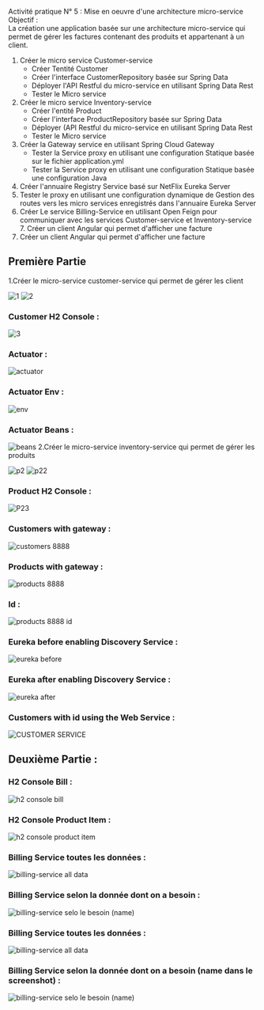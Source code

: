 Activité pratique N° 5 : Mise en oeuvre d'une architecture micro-service
Objectif :  
La création une application basée sur une architecture micro-service qui permet de gérer les factures contenant des produits et appartenant à un client.
1. Créer le micro service Customer-service
      - Créer Tentité Customer
      - Créer l'interface CustomerRepository basée sur Spring Data 
      - Déployer l'API Restful du micro-service en utilisant Spring Data Rest
      - Tester le Micro service
2. Créer le micro service Inventory-service
      - Créer l'entité Product
      - Créer l'interface ProductRepository basée sur Spring Data
      - Déployer (API Restful du micro-service en utilisant Spring Data Rest
      - Tester le Micro service
3. Créer la Gateway service en utilisant Spring Cloud Gateway
      - Tester la Service proxy en utilisant une configuration Statique basée sur le fichier application.yml
      - Tester la Service proxy en utilisant une configuration Statique basée une configuration Java
4. Créer l'annuaire Registry Service basé sur NetFlix Eureka Server
5. Tester le proxy en utilisant une configuration dynamique de Gestion des routes vers les micro services enregistrés dans l'annuaire Eureka Server
6. Créer Le service Billing-Service en utilisant Open Feign pour communiquer avec les services Customer-service et Inventory-service 7. Créer un client Angular qui permet d'afficher une facture
7. Créer un client Angular qui permet d'afficher une facture

## Première Partie 
1.Créer le micro-service customer-service qui permet de gérer les client

![1](https://github.com/SanaeBelfrouh/Activit-pratique-N-5-Mise-en-oeuvre-d-une-architecture-micro-service/assets/116807307/3872f7df-1d84-452f-9670-f51ceb3adddf)
![2](https://github.com/SanaeBelfrouh/Activit-pratique-N-5-Mise-en-oeuvre-d-une-architecture-micro-service/assets/116807307/b0004c79-c7f4-4cfb-b9a5-6bb566bd3992)
### Customer H2 Console :
![3](https://github.com/SanaeBelfrouh/Activit-pratique-N-5-Mise-en-oeuvre-d-une-architecture-micro-service/assets/116807307/8bd5ccdd-033c-42a9-b222-d360b02ea15c)
### Actuator : 
![actuator](https://github.com/SanaeBelfrouh/Activit-pratique-N-5-Mise-en-oeuvre-d-une-architecture-micro-service/assets/116807307/4d3e7bf1-fcf0-4312-9b42-f1297b328393)
### Actuator Env :
![env](https://github.com/SanaeBelfrouh/Activit-pratique-N-5-Mise-en-oeuvre-d-une-architecture-micro-service/assets/116807307/dcdd6567-4cd6-4525-b926-e4159e83fc4c)
### Actuator Beans :
![beans](https://github.com/SanaeBelfrouh/Activit-pratique-N-5-Mise-en-oeuvre-d-une-architecture-micro-service/assets/116807307/d13b7feb-205e-4e53-903a-717d4cb04eec)
2.Créer le micro-service inventory-service qui permet de gérer les produits


![p2](https://github.com/SanaeBelfrouh/Activit-pratique-N-5-Mise-en-oeuvre-d-une-architecture-micro-service/assets/116807307/b9a67d6d-b85c-457e-b4ae-161f8aa35698)
![p22](https://github.com/SanaeBelfrouh/Activit-pratique-N-5-Mise-en-oeuvre-d-une-architecture-micro-service/assets/116807307/f07dd1ae-de9f-42a7-b748-39b0952a108f)
### Product H2 Console :

![P23](https://github.com/SanaeBelfrouh/Activit-pratique-N-5-Mise-en-oeuvre-d-une-architecture-micro-service/assets/116807307/8c46c3b0-a826-4986-8fee-febb40ffb7d2)

### Customers with gateway : 
![customers 8888](https://user-images.githubusercontent.com/86847138/200060024-cdac0216-3801-4944-bf5f-3157a8980def.PNG)


### Products with gateway : 
![products 8888](https://user-images.githubusercontent.com/86847138/200060063-dc514efb-1641-44bc-9e37-1f7d0ffa6180.PNG)


### Id :

![products 8888 id](https://user-images.githubusercontent.com/86847138/200060118-2a85d4f4-27c2-45bf-8276-861e5d1f1f8b.PNG)

### Eureka before enabling Discovery Service :
![eureka before](https://user-images.githubusercontent.com/86847138/200060276-bff3e8ad-383f-46c7-b8de-fa1f53b46f7e.PNG)



### Eureka after enabling Discovery Service :
![eureka after](https://user-images.githubusercontent.com/86847138/200060309-644371cc-e1a7-40cb-a9ea-4e83ba7bff12.PNG)


### Customers with id using the Web Service :

![CUSTOMER SERVICE](https://user-images.githubusercontent.com/86847138/200060405-2f2684d3-92c3-41fb-88a8-4d3910bc5c69.PNG)

## Deuxième Partie : 

### H2 Console Bill :
![h2 console bill](https://user-images.githubusercontent.com/86847138/200087300-68a674d4-4308-4775-8363-2fb78ac3cded.PNG)




### H2 Console Product Item : 
![h2 console product item](https://user-images.githubusercontent.com/86847138/200087326-069e0b07-5d23-473f-9fb3-4c4810432c91.PNG)



### Billing Service toutes les données :
![billing-service all data](https://user-images.githubusercontent.com/86847138/200087372-36bbc5a6-3876-47dd-827a-5068c19c7640.PNG)



### Billing Service selon la donnée dont on a besoin : 
![billing-service selo le besoin (name)](https://user-images.githubusercontent.com/86847138/200087460-274e02b2-2c3a-4e82-8319-53d9494e7404.PNG)

### Billing Service toutes les données :
![billing-service all data](https://user-images.githubusercontent.com/86847138/200087372-36bbc5a6-3876-47dd-827a-5068c19c7640.PNG)



### Billing Service selon la donnée dont on a besoin (name dans le screenshot) : 
![billing-service selo le besoin (name)](https://user-images.githubusercontent.com/86847138/200087460-274e02b2-2c3a-4e82-8319-53d9494e7404.PNG)









